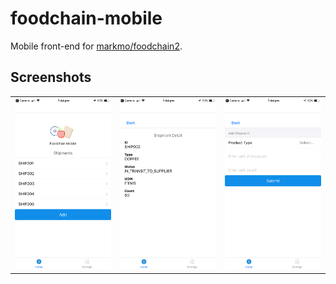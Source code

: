# foodchain-mobile

Mobile front-end for [markmo/foodchain2](https://github.com/markmo/foodchain2).

## Screenshots

<table>
  <tr>
    <td><img src="assets/images/IMG_1093.png" width="100%"/></td>
    <td><img src="assets/images/IMG_1094.png" width="100%"/></td>
    <td><img src="assets/images/IMG_1095.png" width="100%"/></td>
  </tr>
</table>
